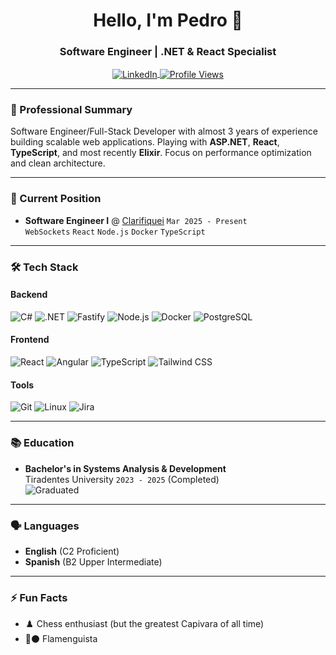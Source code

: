 <h1 align="center">Hello, I'm Pedro 👋</h1>
<h3 align="center">Software Engineer | .NET & React Specialist</h3>

<p align="center">
  <a href="https://linkedin.com/in/lacsiliva" target="blank">
    <img align="center" src="https://img.shields.io/badge/LinkedIn-0077B5?style=for-the-badge&logo=linkedin&logoColor=white" alt="LinkedIn" />
  </a>
  <a href="https://github.com/santiagvs">
    <img align="center" src="https://komarev.com/ghpvc/?username=santiagvs&label=Profile%20Views&color=0e75b6&style=for-the-badge" alt="Profile Views" />
  </a>
</p>

---

### 🚀 Professional Summary
Software Engineer/Full-Stack Developer with almost 3 years of experience building scalable web applications. Playing with **ASP.NET**, **React**, **TypeScript**, and most recently **Elixir**. Focus on performance optimization and clean architecture.

---

### 💼 Current Position
- **Software Engineer I** @ [Clarifiquei](https://clarifiquei.com) `Mar 2025 - Present`  
  `WebSockets` `React` `Node.js` `Docker` `TypeScript`
---

### 🛠️ Tech Stack

#### Backend
![C#](https://img.shields.io/badge/C%23-239120?style=for-the-badge&logo=c-sharp&logoColor=white)
![.NET](https://img.shields.io/badge/.NET-512BD4?style=for-the-badge&logo=dotnet&logoColor=white)
![Fastify](https://img.shields.io/badge/Fastify-000000?style=for-the-badge&logo=fastify&logoColor=white)
![Node.js](https://img.shields.io/badge/Node.js-339933?style=for-the-badge&logo=nodedotjs&logoColor=white)
![Docker](https://img.shields.io/badge/Docker-2496ED?style=for-the-badge&logo=docker&logoColor=white)
![PostgreSQL](https://img.shields.io/badge/PostgreSQL-4169E1?style=for-the-badge&logo=postgresql&logoColor=white)

#### Frontend
![React](https://img.shields.io/badge/React-61DAFB?style=for-the-badge&logo=react&logoColor=black)
![Angular](https://img.shields.io/badge/Angular-DD0031?style=for-the-badge&logo=angular&logoColor=white)
![TypeScript](https://img.shields.io/badge/TypeScript-3178C6?style=for-the-badge&logo=typescript&logoColor=white)
![Tailwind CSS](https://img.shields.io/badge/Tailwind_CSS-06B6D4?style=for-the-badge&logo=tailwind-css&logoColor=white)

#### Tools
![Git](https://img.shields.io/badge/Git-F05032?style=for-the-badge&logo=git&logoColor=white)
![Linux](https://img.shields.io/badge/Linux-FCC624?style=for-the-badge&logo=linux&logoColor=black)
![Jira](https://img.shields.io/badge/Jira-0052CC?style=for-the-badge&logo=Jira&logoColor=white)

---

### 📚 Education
- **Bachelor's in Systems Analysis & Development**  
  Tiradentes University `2023 - 2025` (Completed)  
  ![Graduated](https://img.shields.io/badge/Status-Graduated-brightgreen)

---

### 🗣️ Languages
- **English** (C2 Proficient) 
- **Spanish** (B2 Upper Intermediate)

---

### ⚡ Fun Facts
- ♟️ Chess enthusiast (but the greatest Capivara of all time)
- 🔴⚫ Flamenguista
